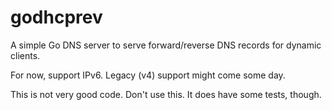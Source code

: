 godhcprev
=========

A simple Go DNS server to serve forward/reverse DNS records for dynamic clients.

For now, support IPv6. Legacy (v4) support might come some day.

This is not very good code. Don't use this. It does have some tests, though.
